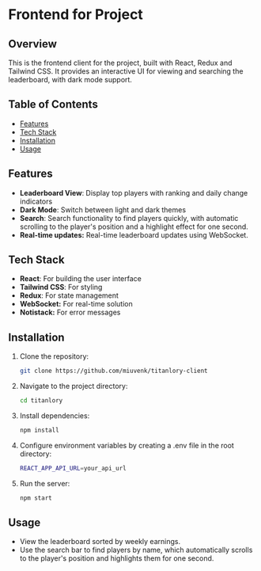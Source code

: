 # Frontend for Project

## Overview
This is the frontend client for the project, built with React, Redux and Tailwind CSS. It provides an interactive UI for viewing and searching the leaderboard, with dark mode support.

## Table of Contents

- [Features](#features)
- [Tech Stack](#tech-stack)
- [Installation](#installation)
- [Usage](#usage)

## Features
- **Leaderboard View**: Display top players with ranking and daily change indicators
- **Dark Mode**: Switch between light and dark themes
- **Search**: Search functionality to find players quickly, with automatic scrolling to the player's position and a highlight effect for one second.
- **Real-time updates:** Real-time leaderboard updates using WebSocket.

## Tech Stack
- **React**: For building the user interface
- **Tailwind CSS**: For styling
- **Redux**: For state management
- **WebSocket:** For real-time solution
- **Notistack:** For error messages

## Installation
1. Clone the repository:
   ```bash
   git clone https://github.com/miuvenk/titanlory-client

2. Navigate to the project directory:
   ```bash
   cd titanlory

3. Install dependencies:
   ```bash
   npm install

3. Configure environment variables by creating a .env file in the root directory:
   ```bash
   REACT_APP_API_URL=your_api_url

4. Run the server:
   ```bash
   npm start

## Usage

  - View the leaderboard sorted by weekly earnings.
  - Use the search bar to find players by name, which automatically scrolls to the player's position and highlights them for one second.
